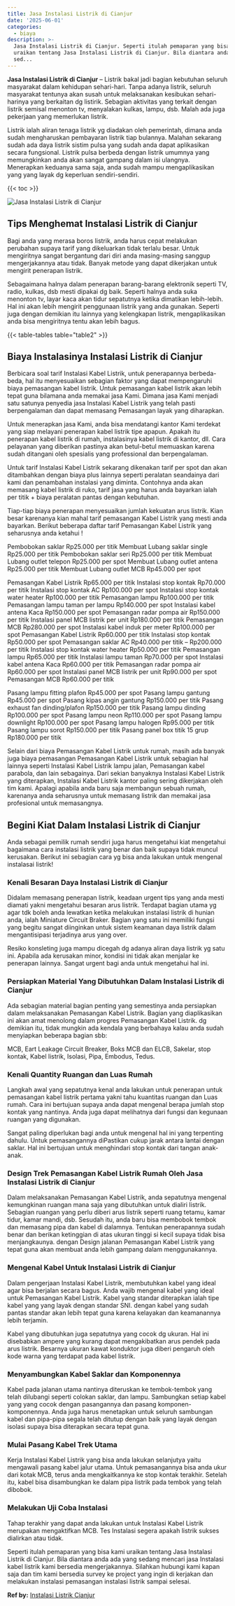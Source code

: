 ```yaml
---
title: Jasa Instalasi Listrik di Cianjur
date: '2025-06-01'
categories:
  - biaya
description: >-
  Jasa Instalasi Listrik di Cianjur. Seperti itulah pemaparan yang bisa kami
  uraikan tentang Jasa Instalasi Listrik di Cianjur. Bila diantara anda ada yang
  sed...
---
```


**Jasa Instalasi Listrik di Cianjur** – Listrik bakal jadi bagian kebutuhan seluruh masyarakat dalam kehidupan sehari-hari. Tanpa adanya listrik, seluruh masyarakat tentunya akan susah untuk melaksanakan kesibukan sehari-harinya yang berkaitan dg listirik. Sebagian aktivitas yang terkait dengan listrik semisal menonton tv, menyalakan kulkas, lampu, dsb. Malah ada juga pekerjaan yang memerlukan listrik.

Listrik ialah aliran tenaga listrik yg diadakan oleh pemerintah, dimana anda sudah mengharuskan pembayaran listrik tiap bulannya. Malahan sekarang sudah ada daya listrik sistim pulsa yang sudah anda dapat aplikasikan secara fungsional. Listrik pulsa berbeda dengan listrik umumnya yang memungkinkan anda akan sangat gampang dalam isi ulangnya. Menerapkan keduanya sama saja, anda sudah mampu mengaplikasikan yang yang layak dg keperluan sendiri-sendiri.

{{< toc >}}

![Jasa Instalasi Listrik di Cianjur](/images/instalasi-listrik-murah20.png)

## Tips Menghemat Instalasi Listrik di Cianjur

Bagi anda yang merasa boros listrik, anda harus cepat melakukan perubahan supaya tarif yang dikeluarkan tidak terlalu besar. Untuk mengiritnya sangat bergantung dari diri anda masing-masing sanggup mengerjakannya atau tidak. Banyak metode yang dapat dikerjakan untuk mengirit penerapan listrik.

Sebagaimana halnya dalam penerapan barang-barang elektronik seperti TV, radio, kulkas, dsb mesti dipakai dg baik. Seperti halnya anda suka menonton tv, layar kaca akan tidur sepatutnya ketika dimatikan lebih-lebih. Hal ini akan lebih mengirit penggunaan listrik yang anda gunakan. Seperti juga dengan demikian itu lainnya yang kelengkapan listrik, mengaplikasikan anda bisa mengiritnya tentu akan lebih bagus.

{{< table-tables table="table2" >}}

## Biaya Instalasinya Instalasi Listrik di Cianjur

Berbicara soal tarif Instalasi Kabel Listrik, untuk penerapannya berbeda-beda, hal itu menyesuaikan sebagian faktor yang dapat mempengaruhi biaya pemasangan kabel listrik. Untuk pemasangan kabel listrik akan lebih tepat guna bilamana anda memakai jasa Kami. Dimana jasa Kami menjadi satu satunya penyedia jasa Instalasi Kabel Listrik yang telah pasti berpengalaman dan dapat memasang Pemasangan layak yang diharapkan.

Untuk menerapkan jasa Kami, anda bisa mendatangi kantor Kami terdekat yang siap melayani penerapan kabel listrik tipe apapun. Apakah itu penerapan kabel listrik di rumah, instalasinya kabel listrik di kantor, dll. Cara pelayanan yang diberikan pastinya akan betul-betul memuaskan karena sudah ditangani oleh spesialis yang professional dan berpengalaman.

Untuk tarif Instalasi Kabel Listrik sekarang dikenakan tarif per spot dan akan ditambahkan dengan biaya plus lainnya seperti peralatan seandainya dari kami dan penambahan instalasi yang diminta. Contohnya anda akan memasang kabel listrik di ruko, tarif jasa yang harus anda bayarkan ialah per titik + biaya peralatan pantas dengan kebutuhan.

Tiap-tiap biaya penerapan menyesuaikan jumlah kekuatan arus listrik. Kian besar karenanya kian mahal tarif pemasangan Kabel Listrik yang mesti anda bayarkan. Berikut beberapa daftar tarif Pemasangan Kabel Listrik yang seharusnya anda ketahui !

Pembobokan saklar Rp25.000 per titik Membuat Lubang saklar single Rp25.000 per titik Pembobokan saklar seri Rp25.000 per titik Membuat Lubang outlet telepon Rp25.000 per spot Membuat Lubang outlet antena Rp25.000 per titik Membuat Lubang outlet MCB Rp45.000 per spot

Pemasangan Kabel Listrik Rp65.000 per titik Instalasi stop kontak Rp70.000 per titik Instalasi stop kontak AC Rp100.000 per spot Instalasi stop kontak water heater Rp100.000 per titik Pemasangan lampu Rp100.000 per titik Pemasangan lampu taman per lampu Rp140.000 per spot Instalasi kabel antena Kaca Rp150.000 per spot Pemasangan radar pompa air Rp150.000 per titik Instalasi panel MCB listrik per unit Rp180.000 per titik Pemasangan MCB Rp280.000 per spot Instalasi kabel induk per meter Rp100.000 per spot Pemasangan Kabel Listrik Rp60.000 per titik Instalasi stop kontak Rp50.000 per spot Pemasangan saklar AC Rp40.000 per titik – Rp200.000 per titik Instalasi stop kontak water heater Rp50.000 per titik Pemasangan lampu Rp65.000 per titik Instalasi lampu taman Rp70.000 per spot Instalasi kabel antena Kaca Rp60.000 per titik Pemasangan radar pompa air Rp60.000 per spot Instalasi panel MCB listrik per unit Rp90.000 per spot Pemasangan MCB Rp60.000 per titik

Pasang lampu fitting plafon Rp45.000 per spot Pasang lampu gantung Rp45.000 per spot Pasang kipas angin gantung Rp150.000 per titik Pasang exhaust fan dinding/plafon Rp150.000 per titik Pasang lampu dinding Rp100.000 per spot Pasang lampu neon Rp110.000 per spot Pasang lampu downlight Rp100.000 per spot Pasang lampu halogen Rp95.000 per titik Pasang lampu sorot Rp150.000 per titik Pasang panel box titik 15 grup Rp180.000 per titik

Selain dari biaya Pemasangan Kabel Listrik untuk rumah, masih ada banyak juga biaya pemasangan Pemasangan Kabel Listrik untuk sebagian hal lainnya seperti Instalasi Kabel Listrik lampu jalan, Pemasangan kabel parabola, dan lain sebagainya. Dari sekian banyaknya Instalasi Kabel Listrik yang diterapkan, Instalasi Kabel Listrik kantor paling sering dikerjakan oleh tim kami. Apalagi apabila anda baru saja membangun sebuah rumah, karenanya anda seharusnya untuk memasang listrik dan memakai jasa profesional untuk memasangnya.

## Begini Kiat Dalam Instalasi Listrik di Cianjur


Anda sebagai pemilik rumah sendiri juga harus mengetahui kiat mengetahui bagaimana cara instalasi listrik yang benar dan baik supaya tidak muncul kerusakan. Berikut ini sebagian cara yg bisa anda lakukan untuk mengenal instalasai listrik!

### Kenali Besaran Daya Instalasi Listrik di Cianjur

Didalam memasang penerapan listrik, keadaan urgent tips yang anda mesti diamati yakni mengetahui besaran arus listrik. Terdapat bagian utama yg agar tdk boleh anda lewatkan ketika melakukan instalasi listrik di hunian anda, ialah Miniature Circuit Braker. Bagian yang satu ini memiliki fungsi yang begitu sangat diinginkan untuk sistem keamanan daya listrik dalam mengantisipasi terjadinya arus yang over.

Resiko konsleting juga mampu dicegah dg adanya aliran daya listrik yg satu ini. Apabila ada kerusakan minor, kondisi ini tidak akan menjalar ke penerapan lainnya. Sangat urgent bagi anda untuk mengetahui hal ini.

### Persiapkan Material Yang Dibutuhkan Dalam Instalasi Listrik di Cianjur

Ada sebagian material bagian penting yang semestinya anda persiapkan dalam melaksanakan Pemasangan Kabel Listrik. Bagian yang diaplikasikan ini akan amat menolong dalam progres Pemasangan Kabel Listrik. dg demikian itu, tidak mungkin ada kendala yang berbahaya kalau anda sudah menyiapkan beberapa bagian sbb:

MCB, Eart Leakage Circuit Breaker, Boks MCB dan ELCB, Sakelar, stop kontak, Kabel listrik, Isolasi, Pipa, Embodus, Tedus.

### Kenali Quantity Ruangan dan Luas Rumah

Langkah awal yang sepatutnya kenal anda lakukan untuk penerapan untuk pemasangan kabel listrik pertama yakni tahu kuantitas ruangan dan Luas rumah. Cara ini bertujuan supaya anda dapat mengenal berapa jumlah stop kontak yang nantinya. Anda juga dapat melihatnya dari fungsi dan kegunaan ruangan yang digunakan.

Sangat paling diperlukan bagi anda untuk mengenal hal ini yang terpenting dahulu. Untuk pemasangannya diPastikan cukup jarak antara lantai dengan saklar. Hal ini bertujuan untuk menghindari stop kontak dari tangan anak-anak.

### Design Trek Pemasangan Kabel Listrik Rumah Oleh Jasa Instalasi Listrik di Cianjur

Dalam melaksanakan Pemasangan Kabel Listrik, anda sepatutnya mengenal kemungkinan ruangan mana saja yang dibutuhkan untuk dialiri listrik. Sebagian ruangan yang perlu diberi arus listrik seperti ruang tetamu, kamar tidur, kamar mandi, dsb. Sesudah itu, anda baru bisa membobok tembok dan memasang pipa dan kabel di dalamnya. Tentukan penerapannya sudah benar dan berikan ketinggian di atas ukuran tinggi si kecil supaya tidak bisa menjangkaunya. dengan Design jalanan Pemasangan Kabel Listrik yang tepat guna akan membuat anda lebih gampang dalam menggunakannya.

### Mengenal Kabel Untuk Instalasi Listrik di Cianjur

Dalam pengerjaan Instalasi Kabel Listrik, membutuhkan kabel yang ideal agar bisa berjalan secara bagus. Anda wajib mengenal kabel yang ideal untuk Pemasangan Kabel Listrik. Kabel yang standar diterapkan ialah tipe kabel yang yang layak dengan standar SNI. dengan kabel yang sudah pantas standar akan lebih tepat guna karena kelayakan dan keamanannya lebih terjamin.

Kabel yang dibutuhkan juga sepatutnya yang cocok dg ukuran. Hal ini disebabkan ampere yang kurang dapat mengakibatkan arus pendek pada arus listrik. Besarnya ukuran kawat konduktor juga diberi pengaruh oleh kode warna yang terdapat pada kabel listrik.

### Menyambungkan Kabel Saklar dan Komponennya

Kabel pada jalanan utama nantinya diteruskan ke tembok-tembok yang telah dilubangi seperti colokan saklar, dan lampu. Sambungkan setiap kabel yang yang cocok dengan pasangannya dan pasang komponen-komponennya. Anda juga harus menetapkan untuk seluruh sambungan kabel dan pipa-pipa segala telah ditutup dengan baik yang layak dengan isolasi supaya bisa diterapkan secara tepat guna.

### Mulai Pasang Kabel Trek Utama

Kerja Instalasi Kabel Listrik yang bisa anda lakukan selanjutya yaitu mengawali pasang kabel jalur utama. Untuk pemasangannya bisa anda ukur dari kotak MCB, terus anda mengkaitkannya ke stop kontak terakhir. Setelah itu, kabel bisa disambungkan ke dalam pipa listrik pada tembok yang telah dibobok.

### Melakukan Uji Coba Instalasi

Tahap terakhir yang dapat anda lakukan untuk Instalasi Kabel Listrik merupakan mengaktifkan MCB. Tes Instalasi segera apakah listrik sukses dialirkan atau tidak.

Seperti itulah pemaparan yang bisa kami uraikan tentang Jasa Instalasi Listrik di Cianjur. Bila diantara anda ada yang sedang mencari jasa Instalasi kabel listrik kami bersedia mengerjakannya. Silahkan hubungi kami kapan saja dan tim kami bersedia survey ke project yang ingin di kerjakan dan melakukan instalasi pemasangan instalasi listrik sampai selesai.

**Ref by:** [Instalasi Listrik Cianjur](https://id.wikipedia.org/wiki/Instalasi)
